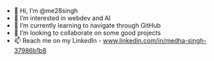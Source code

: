- 👋 Hi, I’m @me28singh
- 👀 I’m interested in webdev and AI
- 🌱 I’m currently learning to navigate through GitHub
- 💞️ I’m looking to collaborate on some good projects
- 📫 Reach me on my LinkedIn - www.linkedin.com/in/medha-singh-37986b1b8

